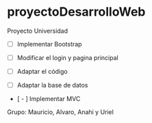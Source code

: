 # proyectoDesarrolloWeb
Proyecto Universidad

- [ ] Implementar Bootstrap

- [ ] Modificar el login y pagina principal

- [ ] Adaptar el código

- [ ] Adaptar la base de datos

- [ - ] Implementar MVC

Grupo: Mauricio, Alvaro, Anahi y Uriel
